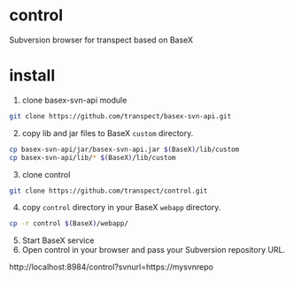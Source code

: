# control
Subversion browser for transpect based on BaseX

# install
1. clone basex-svn-api module
```bash
git clone https://github.com/transpect/basex-svn-api.git
```
2. copy lib and jar files to BaseX `custom` directory.
```bash
cp basex-svn-api/jar/basex-svn-api.jar $(BaseX)/lib/custom
cp basex-svn-api/lib/* $(BaseX)/lib/custom
```
3. clone control
```bash
git clone https://github.com/transpect/control.git
```
4. copy `control` directory in your BaseX `webapp` directory.
```bash
cp -r control $(BaseX)/webapp/
```
5. Start BaseX service
6. Open control in your browser and pass your Subversion repository URL.

http://localhost:8984/control?svnurl=https://mysvnrepo
